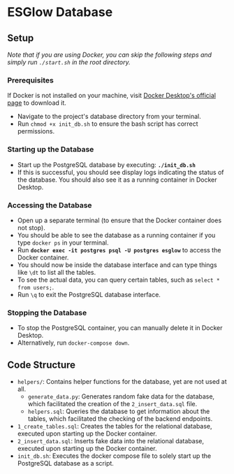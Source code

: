 # ESGlow Database

## Setup

_Note that if you are using Docker, you can skip the following steps and simply run `./start.sh` in the root directory._

### Prerequisites

If Docker is not installed on your machine, visit [Docker Desktop's official page](https://www.docker.com/products/docker-desktop) to download it.

- Navigate to the project's database directory from your terminal.
- Run `chmod +x init_db.sh` to ensure the bash script has correct permissions.

### Starting up the Database

- Start up the PostgreSQL database by executing:
  **`./init_db.sh`**
- If this is successful, you should see display logs indicating the status of the database. You should also see it as a running container in Docker Desktop.

### Accessing the Database

- Open up a separate terminal (to ensure that the Docker container does not stop).
- You should be able to see the database as a running container if you type `docker ps` in your terminal.
- Run **`docker exec -it postgres psql -U postgres esglow`** to access the Docker container.
- You should now be inside the database interface and can type things like `\dt` to list all the tables.
- To see the actual data, you can query certain tables, such as `select * from users;`.
- Run `\q` to exit the PostgreSQL database interface.

### Stopping the Database

- To stop the PostgreSQL container, you can manually delete it in Docker Desktop.
- Alternatively, run `docker-compose down`.

## Code Structure

- `helpers/`: Contains helper functions for the database, yet are not used at all.
  - `generate_data.py`: Generates random fake data for the database, which facilitated the creation of the `2_insert_data.sql` file.
  - `helpers.sql`: Queries the database to get information about the tables, which facilitated the checking of the backend endpoints.
- `1_create_tables.sql`: Creates the tables for the relational database, executed upon starting up the Docker container.
- `2_insert_data.sql`: Inserts fake data into the relational database, executed upon starting up the Docker container.
- `init_db.sh`: Executes the docker compose file to solely start up the PostgreSQL database as a script.
